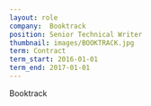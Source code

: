 ```yaml
---
layout: role
company:  Booktrack
position: Senior Technical Writer
thumbnail: images/BOOKTRACK.jpg
term: Contract
term_start: 2016-01-01
term_end: 2017-01-01
---
```


Booktrack
